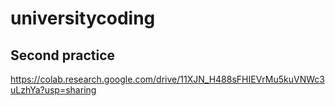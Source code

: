 # universitycoding
## Second practice
https://colab.research.google.com/drive/11XJN_H488sFHIEVrMu5kuVNWc3uLzhYa?usp=sharing
